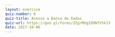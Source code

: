 ```yaml
---
layout: exercise
quiz-number: 6
quiz-title: Acesso a Banco de Dados
quiz-url: https://goo.gl/forms/ZZgrMUg3ZHNfV5kJ3
date: 2017-10-06
---
```

